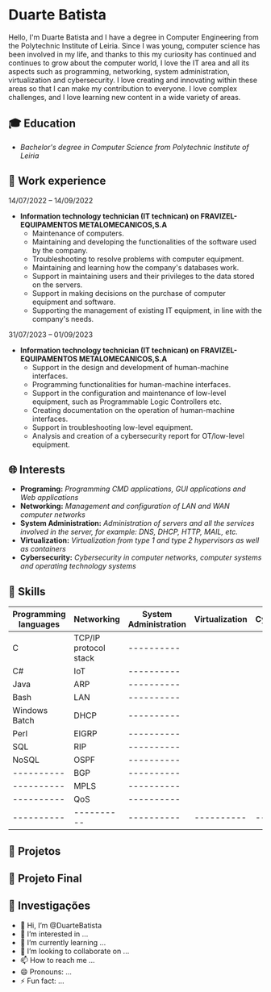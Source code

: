 # Duarte Batista

Hello, I'm Duarte Batista and I have a degree in Computer Engineering from the Polytechnic Institute of Leiria. Since I was young, computer science has been involved in my life, and thanks to this my curiosity has continued and continues to grow about the computer world, I love the IT area and all its aspects such as programming, networking, system administration, virtualization and cybersecurity. I love creating and innovating within these areas so that I can make my contribution to everyone. I love complex challenges, and I love learning new content in a wide variety of areas.

## 🎓 Education

- *Bachelor's degree in Computer Science from Polytechnic Institute of Leiria*

## 💼 Work experience

14/07/2022 – 14/09/2022
-  **Information technology technician (IT technican) on FRAVIZEL-EQUIPAMENTOS METALOMECANICOS,S.A**
    - Maintenance of computers.
    - Maintaining and developing the functionalities of the software used by the company.
    - Troubleshooting to resolve problems with computer equipment.
    - Maintaining and learning how the company's databases work.
    - Support in maintaining users and their privileges to the data stored on the servers.
    - Support in making decisions on the purchase of computer equipment and software.
    - Supporting the management of existing IT equipment, in line with the company's needs.

31/07/2023 – 01/09/2023
-  **Information technology technician (IT technican) on FRAVIZEL-EQUIPAMENTOS METALOMECANICOS,S.A**
    - Support in the design and development of human-machine interfaces.
    - Programming functionalities for human-machine interfaces.
    - Support in the configuration and maintenance of low-level equipment, such as Programmable Logic Controllers etc.
    - Creating documentation on the operation of human-machine interfaces.
    - Support in troubleshooting low-level equipment.
    - Analysis and creation of a cybersecurity report for OT/low-level equipment.

## 🌐 Interests

- **Programing:** *Programming CMD applications, GUI applications and Web applications*
- **Networking:** *Management and configuration of LAN and WAN computer networks*
- **System Administration:** *Administration of servers and all the services involved in the server, for example: DNS, DHCP, HTTP, MAIL, etc.*
- **Virtualization:** *Virtualization from type 1 and type 2 hypervisors as well as containers*
- **Cybersecurity:** *Cybersecurity in computer networks, computer systems and operating technology systems*

## 💾 Skills

| Programming languages   | Networking             | System Administration | Virtualization | Cybersecurity
| ----------              |----------              |----------|----------|----------|
| C                       | TCP/IP protocol stack  | ---------- |
| C#                      | IoT                    | ---------- |
| Java                    | ARP                    | ---------- |
| Bash                    | LAN                    | ---------- |
| Windows Batch           | DHCP                   | ---------- |
| Perl                    | EIGRP                  | ----------  |
| SQL                     | RIP                    | ---------- |
| NoSQL                   | OSPF                   | ----------  |
| ----------              | BGP                    | ---------- |
| ----------              | MPLS                   | ---------- |
| ----------              | QoS                    | ---------- |
| ----------              |----------              |----------|----------|----------|

## 📑 Projetos

## 📜 Projeto Final

## 🔎 Investigações


- 👋 Hi, I’m @DuarteBatista
- 👀 I’m interested in ...
- 🌱 I’m currently learning ...
- 💞️ I’m looking to collaborate on ...
- 📫 How to reach me ...
- 😄 Pronouns: ...
- ⚡ Fun fact: ...

<!---
DuarteBatista/DuarteBatista is a ✨ special ✨ repository because its `README.md` (this file) appears on your GitHub profile.
You can click the Preview link to take a look at your changes.
--->
